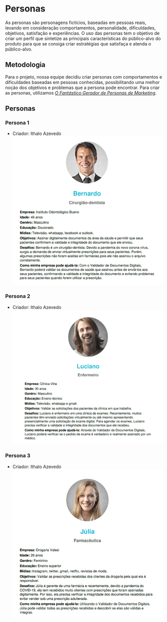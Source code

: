 # Personas
As personas são personagens fictícios, baseadas em pessoas reais, levando em consideração comportamentos, personalidade, dificuldades, objetivos, satisfação e experiências. O uso das personas tem o objetivo de criar um perfil que sintetize as principais características do público-alvo do produto para que se consiga criar estratégias que satisfaça e atenda o público-alvo.

## Metodologia
Para o projeto, nossa equipe decidiu criar personas com comportamentos e dificuldades baseadas em pessoas conhecidas, possibilitando uma melhor noção dos objetivos e problemas que a persona pode encontrar. Para criar as personas, utilizamos [_O Fantástico Gerador de Personas de Marketing_](https://geradordepersonas.com.br/).

## Personas

### Persona 1

- Criador: Ithalo Azevedo
  ![persona 1](../../assets/images/personas/bernardo.png)

### Persona 2

- Criador: Ithalo Azevedo
  ![persona 2](../../assets/images/personas/luciano.png)

### Persona 3

- Criador: Ithalo Azevedo
  ![persona 1](../../assets/images/personas/julia.png)

